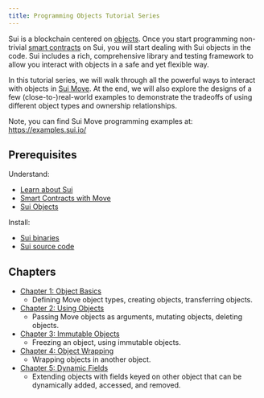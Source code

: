 ```yaml
---
title: Programming Objects Tutorial Series
---
```


Sui is a blockchain centered on [objects](../../build/objects.md). Once you start programming non-trivial [smart contracts](../../build/move/index.md) on Sui, you will start dealing with Sui objects in the code. Sui includes a rich, comprehensive library and testing framework to allow you interact with objects in a safe and yet flexible way.

In this tutorial series, we will walk through all the powerful ways to interact with objects in [Sui Move](../../learn/sui-move-diffs.md). At the end, we will also explore the designs of a few (close-to-)real-world examples to demonstrate the tradeoffs of using different object types and ownership relationships.

Note, you can find Sui Move programming examples at: https://examples.sui.io/

## Prerequisites

Understand:
- [Learn about Sui](../../learn/about-sui.md)
- [Smart Contracts with Move](../../build/move/index.md)
- [Sui Objects](../../learn/objects.md)

Install:
- [Sui binaries](../install.md#binaries)
- [Sui source code](../install.md#source-code)

## Chapters

- [Chapter 1: Object Basics](../../build/programming-with-objects/ch1-object-basics.md)
  - Defining Move object types, creating objects, transferring objects.
- [Chapter 2: Using Objects](../../build/programming-with-objects/ch2-using-objects.md)
  - Passing Move objects as arguments, mutating objects, deleting objects.
- [Chapter 3: Immutable Objects](../../build//programming-with-objects/ch3-immutable-objects.md)
  - Freezing an object, using immutable objects.
- [Chapter 4: Object Wrapping](../../build/programming-with-objects/ch4-object-wrapping.md)
  - Wrapping objects in another object.
- [Chapter 5: Dynamic Fields](../../build/programming-with-objects/ch5-dynamic-fields.md)
  - Extending objects with fields keyed on other object that can be dynamically added, accessed, and removed.

